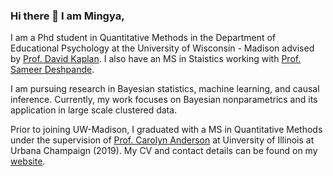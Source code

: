 ### Hi there 👋 I am Mingya,

I am a Phd student in Quantitative Methods in the Department of Educational Psychology at the University of Wisconsin - Madison advised by [Prof. David Kaplan](https://edpsych.education.wisc.edu/fac-staff/kaplan-david/). I also have an MS in Staistics working with [Prof. Sameer Deshpande](https://skdeshpande91.github.io/). 

I am pursuing research in Bayesian statistics, machine learning, and causal inference. Currently, my work focuses on Bayesian nonparametrics and its application in large scale clustered data. 

Prior to joining UW-Madison, I graduated with a MS in Quantitative Methods under the supervision of [Prof. Carolyn Anderson](https://stat.illinois.edu/directory/profile/cja) at Uinversity of Illinois at Urbana Champaign (2019). My CV and contact details can be found on my [website](https://ajinkya-k.github.io/).



<!--
**mhuang233/mhuang233** is a ✨ _special_ ✨ repository because its `README.md` (this file) appears on your GitHub profile.

Here are some ideas to get you started:

- 🔭 I’m currently working on ...
- 🌱 I’m currently learning ...
- 👯 I’m looking to collaborate on ...
- 🤔 I’m looking for help with ...
- 💬 Ask me about ...
- 📫 How to reach me: ...
- 😄 Pronouns: ...
- ⚡ Fun fact: ...
-->

